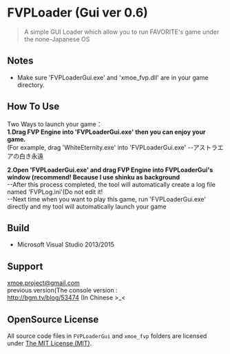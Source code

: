 # FVPLoader (Gui ver 0.6)  


> A simple GUI Loader which allow you to run FAVORITE's game under the none-Japanese OS  

## Notes
- Make sure 'FVPLoaderGui.exe' and  'xmoe_fvp.dll' are in your game directory.  

## How To Use
Two Ways to launch your game：  
**1.Drag FVP Engine into 'FVPLoaderGui.exe' then you can enjoy your game.**  
(For example, drag 'WhiteEternity.exe' into 'FVPLoaderGui.exe'  --アストラエアの白き永遠  

**2.Open 'FVPLoaderGui.exe' and drag FVP Engine into FVPLoaderGui's window (recommend! Because I use shinku as background**  
--After this process completed, the tool will automatically create a log file named 'FVPLog.ini'(Do not edit it!  
--Next time when you want to play this game, run 'FVPLoaderGui.exe' directly and my tool will automatically launch your game  

## Build
- Microsoft Visual Studio 2013/2015


## Support
xmoe.project@gmail.com  
previous version(The console version :  
http://bgm.tv/blog/53474   (In Chinese >_<  

## OpenSource License  

All source code files in `FVPLoaderGui` and `xmoe_fvp` folders are licensed under [The MIT License (MIT)](http://mit-license.org).

